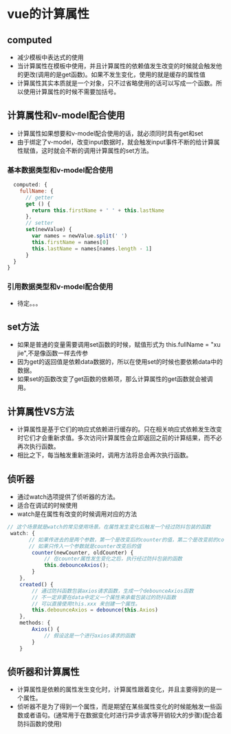 # vue的计算属性

## computed

* 减少模板中表达式的使用
* 当计算属性在模板中使用，并且计算属性的依赖值发生改变的时候就会触发他的更改(调用的是get函数)。如果不发生变化，使用的就是缓存的属性值
* 计算属性其实本质就是一个对象，只不过省略使用的话可以写成一个函数。所以使用计算属性的时候不需要加括号。

## 计算属性和v-model配合使用

* 计算属性如果想要和v-model配合使用的话，就必须同时具有get和set
* 由于绑定了v-model，改变input数据时，就会触发input事件不断的给计算属性赋值，这时就会不断的调用计算属性的set方法。

### 基本数据类型和v-model配合使用

```js
  computed: {
    fullName: {
      // getter
      get () {
        return this.firstName + ' ' + this.lastName
      },
      // setter
      set(newValue) {
        var names = newValue.split(' ')
        this.firstName = names[0]
        this.lastName = names[names.length - 1]
      }
  }
}
```

### 引用数据类型和v-model配合使用

* 待定。。。

## set方法

* 如果是普通的变量需要调用set函数的时候，赋值形式为 this.fullName = "xu jie",不是像函数一样去传参
* 因为get的返回值是依赖data数据的，所以在使用set的时候也要依赖data中的数据。
* 如果set的函数改变了get函数的依赖项，那么计算属性的get函数就会被调用。

## 计算属性VS方法

* 计算属性是基于它们的响应式依赖进行缓存的。只在相关响应式依赖发生改变时它们才会重新求值。多次访问计算属性会立即返回之前的计算结果，而不必再次执行函数。
* 相比之下，每当触发重新渲染时，调用方法将总会再次执行函数。

## 侦听器

* 通过watch选项提供了侦听器的方法。
* 适合在调试的时候使用
* watch是在属性有改变的时候调用对应的方法

```js
// 这个场景就是watch的常见使用场景。在属性发生变化后触发一个经过防抖包装的函数
 watch: {
       // 如果传进去的是两个参数，第一个是改变后的counter的值，第二个是改变前的counter的值
       // 如果只传入一个参数就是counter改变后的值
        counter(newCounter, oldCounter) {
            // 在counter属性发生变化之后，执行经过防抖包装的函数
            this.debounceAxios();
        }
    },
    created() {
        // 通过防抖函数包装axios请求函数，生成一个debounceAxios函数
        // 不一定非要在data中定义一个属性来承载包装过的防抖函数
        // 可以直接使用this.xxx 来创建一个属性。
        this.debounceAxios = debounce(this.Axios)
    },
    methods: {
        Axios() {
            // 假设这是一个进行axios请求的函数
        }
    }
```

## 侦听器和计算属性

* 计算属性是依赖的属性发生变化时，计算属性跟着变化，并且主要得到的是一个属性。
* 侦听器不是为了得到一个属性，而是期望在某些属性变化的时候能触发一些函数或者语句。(通常用于在数据变化时进行异步请求等开销较大的步骤)(配合着防抖函数的使用)